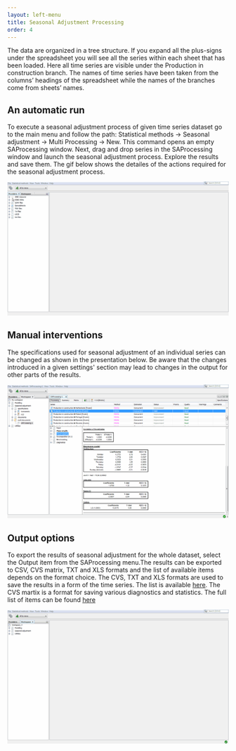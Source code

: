 ```yaml
---
layout: left-menu
title: Seasonal Adjustment Processing
order: 4
---
```


The data are organized in a tree structure. If you expand all the plus-signs under the spreadsheet you will see all the series within each sheet that has been loaded. Here all time series are visible under the Production in construction branch. The names of time series have been taken from the columns’ headings of the spreadsheet while the names of the branches come from sheets’ names.

## An automatic run
To execute a seasonal adjustment process of given time series dataset go to the main menu and follow the path: Statistical methods → Seasonal adjustment → Multi Processing → New. This command opens an empty SAProcessing window. Next, drag and drop series in the SAProcessing window and launch the seasonal adjustment process. Explore the results and save them. The gif below shows the detailes of the actions required for the seasonal adjustment process.

![Alt Text](/assets/img/quick-start/FirstSAprocess.gif)

## Manual interventions
The specifications used for seasonal adjustment of an individual series can be changed as shown in the presentation below. Be aware that the changes introduced in a given settings' section may lead to changes in the output for other parts of the results.

![Alt Text](/assets/img/quick-start/First-SA-process-specifcation.gif)

## Output options
To export the results of seasonal adjustment for the whole dataset, select the Output item from the SAProcessing menu.The results can be exported to CSV, CVS matrix, TXT and XLS formats and the list of available items depends on the format choice. The CVS, TXT and XLS formats are used to save the results in a form of the time series. The list is available [here](https://github.com/Immurb/TestWiki/wiki/The-output-items-for-the-CSV,-TXT-and-XLS-formats). The CVS martix is a format for saving various diagnostics and statistics. The full list of items can be found [here](https://github.com/Immurb/TestWiki/wiki/The-output-items-for-the-CVS-matrix-format)

![Alt Text](/assets/img/quick-start/FirstSAprocess-results.gif)
